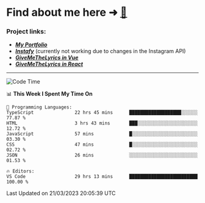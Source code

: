 # Find about me here ➜ [🧑](https://pauabella.dev)

### Project links:
- ***[My Portfolio](https://pauabella.dev)***
- ***[Instafy](https://instafy.me)*** (currently not working due to changes in the Instagram API)
- ***[GiveMeTheLyrics in Vue](https://lyrics.pauabella.dev)***
- ***[GiveMeTheLyrics in React](https://pauabella.dev/GiveMeTheLyrics)***

---
<!--START_SECTION:waka-->
![Code Time](http://img.shields.io/badge/Code%20Time-2%2C018%20hrs%2029%20mins-blue)

📊 **This Week I Spent My Time On** 

```text
💬 Programming Languages: 
TypeScript               22 hrs 45 mins      ███████████████████░░░░░░   77.87 % 
HTML                     3 hrs 43 mins       ███░░░░░░░░░░░░░░░░░░░░░░   12.72 % 
JavaScript               57 mins             █░░░░░░░░░░░░░░░░░░░░░░░░   03.30 % 
CSS                      47 mins             █░░░░░░░░░░░░░░░░░░░░░░░░   02.72 % 
JSON                     26 mins             ░░░░░░░░░░░░░░░░░░░░░░░░░   01.53 % 

🔥 Editors: 
VS Code                  29 hrs 13 mins      █████████████████████████   100.00 % 
```


 Last Updated on 21/03/2023 20:05:39 UTC
<!--END_SECTION:waka-->
